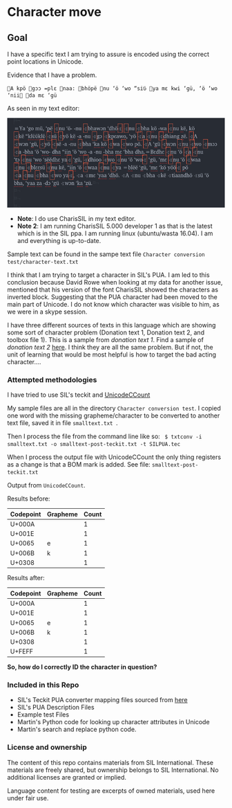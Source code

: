 # Character move

## Goal
I have a specific text I am trying to assure is encoded using the correct point locations in Unicode.

Evidence that I have a problem.

```
A kpö gɔɔ =plɛ naa: bhöpë nu ‘ö ‘wo “siʋ̈ ya mɛ kwi ‘gü, ‘ö ‘wo ‘nii da mɛ ‘gü
```

As seen in my text editor:

![Some Missing character](What-character-is-this.png)

* **Note**: I do use CharisSIL in my text editor.
*  **Note 2**: I am running CharisSIL 5.000 developer 1 as that is the latest which is in the SIL ppa. I am running linux (ubuntu/wasta 16.04). I am and everything is up-to-date.

Sample text can be found in the sampe text file `Character conversion test/character-text.txt`

I think that I am trying to target a character in SIL's PUA. I am led to this conclusion because David Rowe when looking at my data for another issue, mentioned that his version of the font CharisSIL showed the characters as inverted block. Suggesting that the PUA character had been moved to the main part of Unicode. I do not know which character was visible to him, as we were in a skype session.

I have three different sources of texts in this language which are showing some sort of character problem (Donation text 1, Donation text 2, and toolbox file 1). This is a sample from _donation text 1_. Find a sample of _donation text 2_ [here](https://github.com/HughP/dnj-corups/blob/master/mass-text.txt).  I think they are all the same problem. But if not, the unit of learning that would be most helpful is how to target the bad acting character....

### Attempted methodologies

I have tried to use SIL's teckit and [UnicodeCCount](http://scripts.sil.org/UnicodeCharacterCount)

My sample files are all in the directory `Character conversion test`.
 I copied one word with the missing grapheme/character to be converted to another text file, saved it in file `smalltext.txt `.

Then I process the file from the command line like so: ` $ txtconv -i smalltext.txt -o smalltext-post-teckit.txt -t SILPUA.tec`

 When I process the output file with UnicodeCCount the only thing registers as a change is that a BOM mark is added. See file: `smalltext-post-teckit.txt `

Output from  `UnicodeCCount`.

Results before:

Codepoint | Grapheme | Count
----|----|----
U+000A |   | 1
U+001E |   | 1
U+0065 | e | 1
U+006B | k | 1
U+0308 |  | 1

Results after:

Codepoint | Grapheme | Count
----|----|----
U+000A |   | 1
U+001E |   | 1
U+0065 | e | 1
U+006B | k | 1
U+0308 |  | 1
U+FEFF |  | 1


**So, how do I correctly ID the character in question?**


### Included in this Repo

* SIL's Teckit PUA converter mapping files sourced from [here](https://github.com/silnrsi/wsresources/tree/master/scripts/Latn/mappings/sil-pua)
* SIL's PUA Description Files
* Example test Files
* Martin's Python code for looking up character attributes in Unicode
* Martin's search and replace python code.

### License and ownership

The content of this repo contains materials from SIL International. These materials are freely shared, but ownership belongs to SIL International. No additional licenses are granted or implied.

Language content for testing are excerpts of owned materials, used here under fair use.
